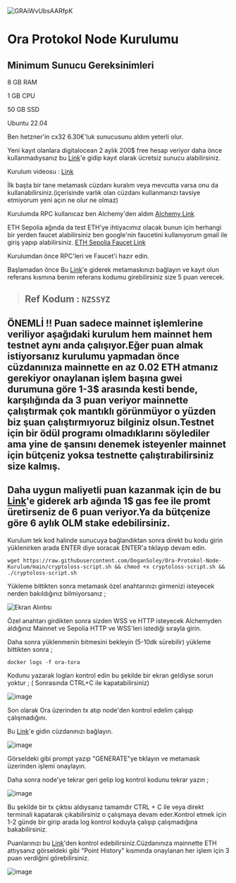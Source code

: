 ![GRAiWvUbsAARfpK](https://github.com/user-attachments/assets/4508306b-a99e-4cd3-8fdf-42f26ee00265)

# Ora Protokol Node Kurulumu

## Minimum Sunucu Gereksinimleri

8 GB RAM

1 GB CPU

50 GB SSD

Ubuntu 22.04

Ben hetzner'in cx32 6.30€'luk sunucusunu aldım yeterli olur.

Yeni kayıt olanlara digitalocean 2 aylık 200$ free hesap veriyor daha önce kullanmadıysanız bu [Link](https://t.co/5O8WuAtuHs)'e gidip kayıt olarak ücretsiz sunucu alabilirsiniz.

Kurulum videosu : [Link](https://youtu.be/GvdwFNO2vq0)

İlk başta bir tane metamask cüzdanı kuralım veya mevcutta varsa onu da kullanabilirsiniz.(içerisinde varlık olan cüzdanı kullanmanızı tavsiye etmiyorum yeni açın ne olur ne olmaz)

Kurulumda RPC kullanıcaz ben Alchemy'den aldım [Alchemy Link](https://dashboard.alchemy.com/)

ETH Sepolia ağında da test ETH'ye ihtiyacımız olacak bunun için herhangi bir yerden faucet alabilirsiniz ben google'nin faucetini kullanıyorum gmail ile giriş yapıp alabilirsiniz. [ETH Sepolia Faucet Link](https://cloud.google.com/application/web3/faucet/ethereum)

Kurulumdan önce RPC'leri ve Faucet'i hazır edin.

Başlamadan önce Bu [Link](https://www.ora.io/app/points-program)'e giderek metamaskınızı bağlayın ve kayıt olun referans kısmına benim referans kodumu girebilirsiniz size 5 puan verecek. 

> ## **Ref Kodum : `NZSSYZ`**



## ÖNEMLİ !! Puan sadece mainnet işlemlerine veriliyor aşağıdaki kurulum hem mainnet hem testnet aynı anda çalışıyor.Eğer puan almak istiyorsanız kurulumu yapmadan önce cüzdanınıza mainnette en az 0.02 ETH atmanız gerekiyor onaylanan işlem başına gwei durumuna göre 1-3$ arasında kesti bende, karşılığında da 3 puan veriyor mainnette çalıştırmak çok mantıklı görünmüyor o yüzden biz şuan çalıştırmıyoruz bilginiz olsun.Testnet için bir ödül programı olmadıklarını söylediler ama yine de şansını denemek isteyenler mainnet için bütçeniz yoksa testnette çalıştırabilirsiniz size kalmış.

## Daha uygun maliyetli puan kazanmak için de bu [Link](https://www.ora.io/app/opml/openlmchat)'e giderek arb ağında 1$ gas fee ile promt üretirseniz de 6 puan veriyor.Ya da bütçenize göre 6 aylık OLM stake edebilirsiniz.



Kurulum tek kod halinde sunucuya bağlandıktan sonra direkt bu kodu girin yüklenirken arada ENTER diye soracak ENTER'a tıklayıp devam edin.

```
wget https://raw.githubusercontent.com/DoganSoley/Ora-Protokol-Node-Kurulum/main/cryptoloss-script.sh && chmod +x cryptoloss-script.sh && ./cryptoloss-script.sh
```
Yükleme bittikten sonra metamask özel anahtarınızı girmenizi isteyecek nerden bakıldığınız bilmiyorsanız ;

![Ekran Alıntısı](https://github.com/user-attachments/assets/b2036c32-0f90-4c5c-8c7e-ed0765f92104)

Özel anahtarı girdikten sonra sizden WSS ve HTTP isteyecek Alchemyden aldığınız Mainnet ve Sepolia HTTP ve WSS'leri istediği sırayla girin.

Daha sonra yüklenmenin bitmesini bekleyin (5-10dk sürebilir) yükleme bittikten sonra ;

```
docker logs -f ora-tora
```

Kodunu yazarak logları kontrol edin bu şekilde bir ekran geldiyse sorun yoktur ; ( Sonrasında CTRL+C ile kapatabilirsiniz)

![image](https://github.com/user-attachments/assets/b6a658b3-351e-4756-83cb-b901bf0eea2d)

Son olarak Ora üzerinden tx atıp node'den kontrol edelim çalışıp çalışmadığını.

Bu [Link](https://www.ora.io/app/opml/openlm/)'e gidin cüzdanınızı bağlayın.

![image](https://github.com/user-attachments/assets/27a27a38-0cd1-462b-a66e-7d597239a942)

Görseldeki gibi prompt yazıp "GENERATE"ye tıklayın ve metamask üzerinden işlemi onaylayın.

Daha sonra node'ye tekrar geri gelip log kontrol kodunu tekrar yazın ;

![image](https://github.com/user-attachments/assets/de7a7be7-ac7a-49b8-b55e-7a0dfb728cff)


Bu şekilde bir tx çıktısı aldıysanız tamamdır CTRL + C ile veya direkt terminali kapatarak çıkabilirsiniz o çalışmaya devam eder.Kontrol etmek için 1-2 günde bir girip arada log kontrol koduyla çalışıp çalışmadığına bakabilirsiniz.

Puanlarınızı bu [Link](https://www.ora.io/app/tasks/dashboard)'den kontrol edebilirsiniz.Cüzdanınıza mainnette ETH attıysanız görseldeki gibi "Point History" kısmında onaylanan her işlem için 3 puan verdiğini görebilirsiniz.

![image](https://github.com/user-attachments/assets/b37348ae-0286-449c-8c10-4b2f81da8d48)
